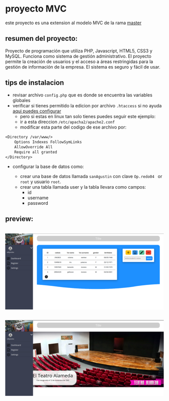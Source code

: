 # proyecto MVC
este proyecto es una extension al modelo MVC de la rama [master](https://github.com/geferson0000/proyecto/tree/master)

## resumen del proyecto:

Proyecto de programación que utiliza PHP, Javascript, HTML5, CSS3 y MySQL. Funciona como sistema de gestión administrativo. El proyecto permite la creación de usuarios y el acceso a áreas restringidas para la gestión de información de la empresa. El sistema es seguro y fácil de usar.

## tips de instalacion

* revisar archivo ```config.php``` que es donde se encuentra las variables globales
* verificar si tienes permitido la edicion por archivo ```.htaccess``` si no ayuda [aqui puedes configurar](https://jclopex.medium.com/como-hacer-funcionar-htaccess-en-apache2-y-debian-9-28d16b2ef95a)
  * pero si estas en linux tan solo tienes puedes seguir este ejemplo:
  * ir a esta direccion ```/etc/apacha2/apache2.conf```
  * modificar esta parte del codigo de ese archivo por:

```
<Directory /var/www/>
	Options Indexes FollowSymLinks
	AllowOverride All
	Require all granted
</Directory>
```
* configurar la base de datos como:
  
  * crear una base de datos llamada ```sanAgustin``` con clave ```Op.redo04 ``` or ```root``` y usuario ```root```. 
  * crear una tabla llamada user y la tabla llevara como campos: 
    * id
    * username
    * password

## preview: 


\
![vista de la pagina estudiante](./views/public/img/studentView.png)

\
![vista de la pagina pagina principal](./views/public/img/mainView.png)
